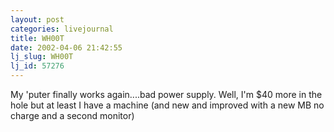 ```yaml
---
layout: post
categories: livejournal
title: WH00T
date: 2002-04-06 21:42:55
lj_slug: WH00T
lj_id: 57276
---
```

My 'puter finally works again....bad power supply. Well, I'm $40 more in the hole but at least I have a machine (and new and improved with a new MB no charge and a second monitor)
